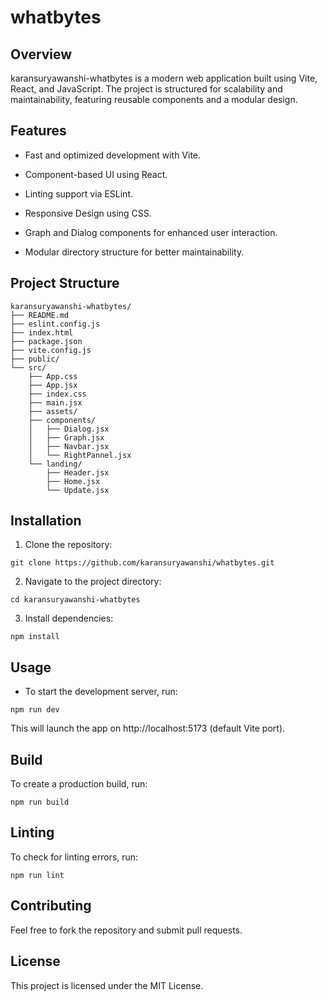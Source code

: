 # whatbytes

## Overview

karansuryawanshi-whatbytes is a modern web application built using Vite, React, and JavaScript. The project is structured for scalability and maintainability, featuring reusable components and a modular design.

## Features

- Fast and optimized development with Vite.

- Component-based UI using React.

- Linting support via ESLint.

- Responsive Design using CSS.

- Graph and Dialog components for enhanced user interaction.

- Modular directory structure for better maintainability.

## Project Structure

```
karansuryawanshi-whatbytes/
├── README.md
├── eslint.config.js
├── index.html
├── package.json
├── vite.config.js
├── public/
└── src/
    ├── App.css
    ├── App.jsx
    ├── index.css
    ├── main.jsx
    ├── assets/
    ├── components/
    │   ├── Dialog.jsx
    │   ├── Graph.jsx
    │   ├── Navbar.jsx
    │   └── RightPannel.jsx
    └── landing/
        ├── Header.jsx
        ├── Home.jsx
        └── Update.jsx
```

## Installation

1. Clone the repository:

```
git clone https://github.com/karansuryawanshi/whatbytes.git
```

2. Navigate to the project directory:

```
cd karansuryawanshi-whatbytes
```

3. Install dependencies:

```
npm install
```

## Usage

- To start the development server, run:

```
npm run dev
```

This will launch the app on http://localhost:5173 (default Vite port).

## Build

To create a production build, run:

```
npm run build
```

## Linting

To check for linting errors, run:

```
npm run lint
```

## Contributing

Feel free to fork the repository and submit pull requests.

## License

This project is licensed under the MIT License.

